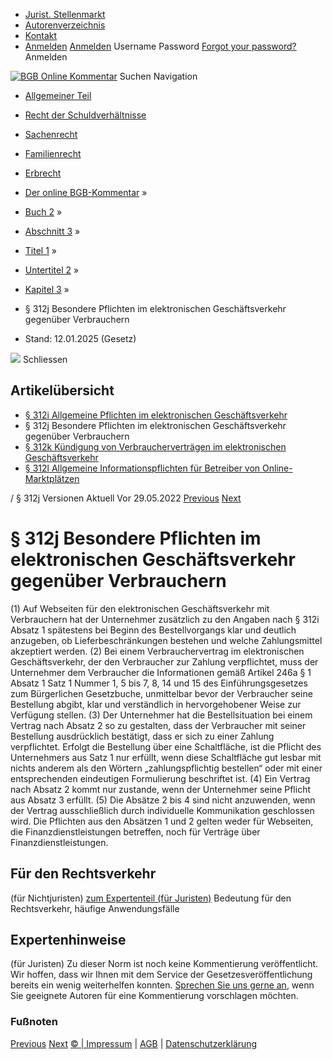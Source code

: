   * [Jurist. Stellenmarkt](https://bgb.kommentar.de/Buch-2/Abschnitt-3/Titel-1/Untertitel-2/Kapitel-3/</job-board> "Jurist. Stellenmarkt")
  * [Autorenverzeichnis](https://bgb.kommentar.de/Buch-2/Abschnitt-3/Titel-1/Untertitel-2/Kapitel-3/</Autorenverzeichnis> "Autorenverzeichnis")
  * [Kontakt](https://bgb.kommentar.de/Buch-2/Abschnitt-3/Titel-1/Untertitel-2/Kapitel-3/</Kontakt>)
  * [Anmelden](https://bgb.kommentar.de/Buch-2/Abschnitt-3/Titel-1/Untertitel-2/Kapitel-3/<#login> "show login form") [Anmelden](https://bgb.kommentar.de/Buch-2/Abschnitt-3/Titel-1/Untertitel-2/Kapitel-3/<#> "hide login form") Username Password
[Forgot your password?](https://bgb.kommentar.de/Buch-2/Abschnitt-3/Titel-1/Untertitel-2/Kapitel-3/</user/forgotpassword>) Anmelden 


[![BGB Online Kommentar](https://bgb.kommentar.de/extension/bgb/design/bgb/images/logo.png)](https://bgb.kommentar.de/Buch-2/Abschnitt-3/Titel-1/Untertitel-2/Kapitel-3/</> "BGB Online Kommentar")
Suchen
Navigation
  * [Allgemeiner Teil](https://bgb.kommentar.de/Buch-2/Abschnitt-3/Titel-1/Untertitel-2/Kapitel-3/</Buch-1>)
  * [Recht der Schuldverhältnisse](https://bgb.kommentar.de/Buch-2/Abschnitt-3/Titel-1/Untertitel-2/Kapitel-3/</Buch-2>)
  * [Sachenrecht](https://bgb.kommentar.de/Buch-2/Abschnitt-3/Titel-1/Untertitel-2/Kapitel-3/</Buch-3>)
  * [Familienrecht](https://bgb.kommentar.de/Buch-2/Abschnitt-3/Titel-1/Untertitel-2/Kapitel-3/</Buch-4>)
  * [Erbrecht](https://bgb.kommentar.de/Buch-2/Abschnitt-3/Titel-1/Untertitel-2/Kapitel-3/</Buch-5>)


  * [Der online BGB-Kommentar](https://bgb.kommentar.de/Buch-2/Abschnitt-3/Titel-1/Untertitel-2/Kapitel-3/</>) »
  * [Buch 2](https://bgb.kommentar.de/Buch-2/Abschnitt-3/Titel-1/Untertitel-2/Kapitel-3/</Buch-2>) »
  * [Abschnitt 3](https://bgb.kommentar.de/Buch-2/Abschnitt-3/Titel-1/Untertitel-2/Kapitel-3/</Buch-2/Abschnitt-3>) »
  * [Titel 1](https://bgb.kommentar.de/Buch-2/Abschnitt-3/Titel-1/Untertitel-2/Kapitel-3/</Buch-2/Abschnitt-3/Titel-1>) »
  * [Untertitel 2](https://bgb.kommentar.de/Buch-2/Abschnitt-3/Titel-1/Untertitel-2/Kapitel-3/</Buch-2/Abschnitt-3/Titel-1/Untertitel-2>) »
  * [Kapitel 3](https://bgb.kommentar.de/Buch-2/Abschnitt-3/Titel-1/Untertitel-2/Kapitel-3/</Buch-2/Abschnitt-3/Titel-1/Untertitel-2/Kapitel-3>) »
  * § 312j Besondere Pflichten im elektronischen Geschäftsverkehr gegenüber Verbrauchern 
  * Stand: 12.01.2025 (Gesetz) 


![](https://vg01.met.vgwort.de/na/1c9909529ead4f509072c06d9081a7d5)
Schliessen 
## Artikelübersicht
  * [ § 312i Allgemeine Pflichten im elektronischen Geschäftsverkehr ](https://bgb.kommentar.de/Buch-2/Abschnitt-3/Titel-1/Untertitel-2/Kapitel-3/</Buch-2/Abschnitt-3/Titel-1/Untertitel-2/Kapitel-3/Allgemeine-Pflichten-im-elektronischen-Geschaeftsverkehr>)
  * § 312j Besondere Pflichten im elektronischen Geschäftsverkehr gegenüber Verbrauchern 
  * [ § 312k Kündigung von Verbraucherverträgen im elektronischen Geschäftsverkehr ](https://bgb.kommentar.de/Buch-2/Abschnitt-3/Titel-1/Untertitel-2/Kapitel-3/</Buch-2/Abschnitt-3/Titel-1/Untertitel-2/Kapitel-3/Kuendigung-von-Verbrauchervertraegen-im-elektronischen-Geschaeftsverkehr>)
  * [ § 312l Allgemeine Informationspflichten für Betreiber von Online-Marktplätzen ](https://bgb.kommentar.de/Buch-2/Abschnitt-3/Titel-1/Untertitel-2/Kapitel-3/</Buch-2/Abschnitt-3/Titel-1/Untertitel-2/Kapitel-3/Allgemeine-Informationspflichten-fuer-Betreiber-von-Online-Marktplaetzen>)


/ § 312j 
Versionen  Aktuell Vor 29.05.2022
[Previous](https://bgb.kommentar.de/Buch-2/Abschnitt-3/Titel-1/Untertitel-2/Kapitel-3/</Buch-2/Abschnitt-3/Titel-1/Untertitel-2/Kapitel-3/Allgemeine-Pflichten-im-elektronischen-Geschaeftsverkehr> "§ 312i Allgemeine Pflichten im elektronischen Geschäftsverkehr") [Next](https://bgb.kommentar.de/Buch-2/Abschnitt-3/Titel-1/Untertitel-2/Kapitel-3/</Buch-2/Abschnitt-3/Titel-1/Untertitel-2/Kapitel-3/Kuendigung-von-Verbrauchervertraegen-im-elektronischen-Geschaeftsverkehr> "§ 312k Kündigung von Verbraucherverträgen im elektronischen Geschäftsverkehr")
# § 312j Besondere Pflichten im elektronischen Geschäftsverkehr gegenüber Verbrauchern
(1) Auf Webseiten für den elektronischen Geschäftsverkehr mit Verbrauchern hat der Unternehmer zusätzlich zu den Angaben nach § 312i Absatz 1 spätestens bei Beginn des Bestellvorgangs klar und deutlich anzugeben, ob Lieferbeschränkungen bestehen und welche Zahlungsmittel akzeptiert werden.
(2) Bei einem Verbrauchervertrag im elektronischen Geschäftsverkehr, der den Verbraucher zur Zahlung verpflichtet, muss der Unternehmer dem Verbraucher die Informationen gemäß Artikel 246a § 1 Absatz 1 Satz 1 Nummer 1, 5 bis 7, 8, 14 und 15 des Einführungsgesetzes zum Bürgerlichen Gesetzbuche, unmittelbar bevor der Verbraucher seine Bestellung abgibt, klar und verständlich in hervorgehobener Weise zur Verfügung stellen.
(3) Der Unternehmer hat die Bestellsituation bei einem Vertrag nach Absatz 2 so zu gestalten, dass der Verbraucher mit seiner Bestellung ausdrücklich bestätigt, dass er sich zu einer Zahlung verpflichtet. Erfolgt die Bestellung über eine Schaltfläche, ist die Pflicht des Unternehmers aus Satz 1 nur erfüllt, wenn diese Schaltfläche gut lesbar mit nichts anderem als den Wörtern „zahlungspflichtig bestellen“ oder mit einer entsprechenden eindeutigen Formulierung beschriftet ist.
(4) Ein Vertrag nach Absatz 2 kommt nur zustande, wenn der Unternehmer seine Pflicht aus Absatz 3 erfüllt.
(5) Die Absätze 2 bis 4 sind nicht anzuwenden, wenn der Vertrag ausschließlich durch individuelle Kommunikation geschlossen wird. Die Pflichten aus den Absätzen 1 und 2 gelten weder für Webseiten, die Finanzdienstleistungen betreffen, noch für Verträge über Finanzdienstleistungen.
## Für den Rechtsverkehr 
(für Nichtjuristen)
[zum Expertenteil (für Juristen)](https://bgb.kommentar.de/Buch-2/Abschnitt-3/Titel-1/Untertitel-2/Kapitel-3/<#expertenhinweise>)
Bedeutung für den Rechtsverkehr, häufige Anwendungsfälle
## Expertenhinweise
(für Juristen)
Zu dieser Norm ist noch keine Kommentierung veröffentlicht. Wir hoffen, dass wir Ihnen mit dem Service der Gesetzesveröffentlichung bereits ein wenig weiterhelfen konnten. [Sprechen Sie uns gerne an](https://bgb.kommentar.de/Buch-2/Abschnitt-3/Titel-1/Untertitel-2/Kapitel-3/</Kontakt>), wenn Sie geeignete Autoren für eine Kommentierung vorschlagen möchten. 
### Fußnoten
[Previous](https://bgb.kommentar.de/Buch-2/Abschnitt-3/Titel-1/Untertitel-2/Kapitel-3/</Buch-2/Abschnitt-3/Titel-1/Untertitel-2/Kapitel-3/Allgemeine-Pflichten-im-elektronischen-Geschaeftsverkehr> "§ 312i Allgemeine Pflichten im elektronischen Geschäftsverkehr") [Next](https://bgb.kommentar.de/Buch-2/Abschnitt-3/Titel-1/Untertitel-2/Kapitel-3/</Buch-2/Abschnitt-3/Titel-1/Untertitel-2/Kapitel-3/Kuendigung-von-Verbrauchervertraegen-im-elektronischen-Geschaeftsverkehr> "§ 312k Kündigung von Verbraucherverträgen im elektronischen Geschäftsverkehr")
[© | Impressum](https://bgb.kommentar.de/Buch-2/Abschnitt-3/Titel-1/Untertitel-2/Kapitel-3/</Kontakt>) | [AGB](https://bgb.kommentar.de/Buch-2/Abschnitt-3/Titel-1/Untertitel-2/Kapitel-3/</AGB>) | [Datenschutzerklärung](https://bgb.kommentar.de/Buch-2/Abschnitt-3/Titel-1/Untertitel-2/Kapitel-3/</Datenschutzerklaerung-fuer-Leser>)
